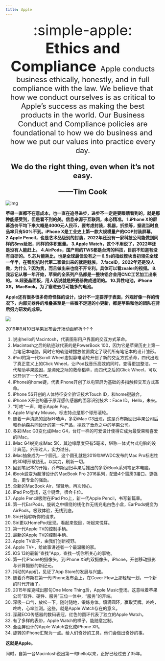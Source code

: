 ```yaml
---
title: Apple
---
```

<center> <font size=7> :simple-apple:</font></center>  
<center><b><font size=7>Ethics and Compliance</b>  </font>

<font size=5>
Apple conducts business ethically, honestly, and in full compliance with the law.  
We believe that how we conduct ourselves is as critical to Apple’s success as making the best products in the world.  
 Our Business Conduct and Compliance policies are foundational to how we do business and how we put our values into practice every day.  

<b>We do the right thing, even when it’s not easy.

——Tim Cook</b> </font></center>  

![img](https://user-assets.sxlcdn.com/images/951476/FpR4zSBa8kJxXSlkmL3yE9O1PNJB.png?imageMogr2/strip/auto-orient/thumbnail/1920x9000%3E/quality/90!/format/png)
<!-- <iframe allow="autoplay *; encrypted-media *; fullscreen *; clipboard-write" frameborder="0" height="175" style="width:100%;max-width:660px;overflow:hidden;background:transparent;" sandbox="allow-forms allow-popups allow-same-origin allow-scripts allow-storage-access-by-user-activation allow-top-navigation-by-user-activation" src="https://embed.music.apple.com/cn/album/the-darkness-that-you-fear/1562007433?i=1562007434"></iframe> -->

<b>
苹果一直都不在意成本，也一直在追寻进步，进步不一定是要眼睛看到的，就是那种能感受到，但是看不到的美。信息来源于互联网，未必精准。  
1.iPhone X的屏幕造价平均下来大概是4000元人民币，要考虑封装，机器，折损等，据说当时良品率只有50%不到。iPhone X是工业史上第一款大规模量产的COP封装屏幕。  
2.Apple Pencil，也是艺术品级别的封装，2022年还没有一家科技公司能做到同样的8ms延迟，同样的体积重量。  
3.Apple Watch，这个不用说了，2022年还是没有人能赶上。  
4.AirPods，国产用的TWS都是台湾的科技，目前不知道有没有自研的。  
5.芯片能耗比，也是全球最佳没有之一 
6.5s的指纹模块当初领先全球一年半，在智能机时代第二家做出来的就是魅族。  
7.faceID，2022年还是没人做，为什么？因为贵，而且做出来也绕不开专利。具体可以看zealer的视频。  
8.我忘记从哪一年开始，苹果的全系列产品都是一整块铝合金用CNC工艺加工出来的。  
9.超瓷晶面板，用人话说就是把瓷器做成透明的。  
10.异性电池，iPhone XS，MacBook。为了塞进去尽可能多的电池。    

Apple还有很多很多奇奇怪怪的设计，设计不一定要浮于表面，外观好像一样的情况下，内部元器件的堆叠甚至是一些微不足道的小更新，都是苹果和他的团队在背后努力研发的成果。  </b>

![](https://user-assets.sxlcdn.com/images/951476/FkEoM-JH0F6SYwS6RXR2ZIcSh45Q.jpg?imageMogr2/strip/auto-orient/thumbnail/1920x9000%3E/quality/90!/interlace/1/format/jpeg)

<!-- <iframe src="//player.bilibili.com/player.html?aid=381647441&bvid=BV1VZ4y1d7BP&cid=514597194&page=1" scrolling="yes" border="0" frameborder="no" framespacing="0" allowfullscreen="true" style="width: 640px; height: 430px; max-width: 100%"> </iframe> -->
<!-- <iframe frameborder="no" border="0" marginwidth="0" marginheight="0" width=298 height=52 src="//music.163.com/outchain/player?type=2&id=1839403159&auto=0&height=32"></iframe> -->

<script src='//player.polyv.net/script/player.js'></script>
<div id='plv_44ee3aee795099c508bb01f6ba11cf4c_4'></div>
<script>
var player = polyvPlayer({
  'wrap':'#plv_44ee3aee795099c508bb01f6ba11cf4c_4',
  'width':'600',
  'height':'338',
  'vid': '44ee3aee795099c508bb01f6ba11cf4c_4',
  'playsafe': '' // 播放加密视频的凭证, 取值参考文档: https://help.polyv.net/index.html#/vod/api/playsafe/token/create_token 
});
</script>
2019年9月10日苹果发布会开场动画解析↑↑↑

1. 说出hello的Macintosh，代表图形用户界面的交互方式革命。
2. Macintosh之后的轨迹球代表的是PowerBook 100，因为它是苹果历史上第一台笔记本电脑，同时它的轨迹球摆放位置奠定了现代所有笔记本的设计雏形。
3. iPod的第一代Scroll Wheel虚拟静电滚轮开创了新的交互方式革命，四代出现了真正意义上的Click Wheel，让iPod找音乐高效的同时，变得更加整洁。一代帮助苹果脱困，是濒死之际的救命稻草，而四代之后的Click Wheel，可以说开创了一个时代。
5. iPhone的home键，代表iPhone开创了以电容屏为基础的多指触控交互方式革命。
6. iPhone 5S开创的人体特征安全验证技术Touch ID，和home键融合。
7. iPhone X开创的基于原深感传感器的面容识别技术：Face ID。Hello，未来。
8. “叮咚”一声，暗示Apple Pay。
9. Apple Mighty Mouse，标志特点是那个球形滚轮。
10. 随着一声清脆的鼠标咔喳声，多彩iMac G3出现，这是乔布斯回归苹果公司后和乔纳森共同设计的第一件产品，挽救了垂危之中的苹果公司。
11. 多彩iMac G3变化成iMac G4，台灯一样的可爱设计使得它成为最受果粉喜爱的iMac。
12. iMac G4蜕变成iMac 5K，其边缘厚度只有5毫米，堪称一体式台式电脑的设计典范。外形过人，实力过分。
13. iMac抽象成为一个圆孔，这个圆孔就是2019年WWDC发布的Mac Pro标志性的3D球形散热孔。以实力，刷新一切。
14. 回到笔记本的开始，乔布斯回归苹果后推出的多彩iBook系列笔记本电脑。
15. iBook蜕变为超薄设计的MacBook Pro 2016系列，配备4个雷雳3接口。更强劲，更专业的强劲。
16. 全新的MacBook Air，轻轻地，再次倾心。
17. iPad Pro登场，这个键盘，很会卡位。
18. Apple Pencil吸附在iPad Pro上，新一代Apple Pencil，书写新篇章。
19. 第一代EarPods，旋转之中缠绕的线化作无线充电白色小盒，EarPods蜕变为AirPods。极致体验，无线到底。
20. Siri开始聆听你的请求。
21. Siri更以HomePod呈现。看起来悦目，听起来悦耳。
22. 第一代Apple TV的控制手柄。
23. 最新的Apple TV的控制手柄。
24. Apple TV盒子，由我们创新视野。
25. Apple TV+，给故事讲述者一个最温暖的家。
26. iOS 13的最新“查找”App，查找一切你所关心的事物。
27. 第一代iPhone的摄像头，到iPhone XS的双摄像头。iPhone，开创移动摄影与计算摄影的新纪元。
28. 抖动的App们，见证了App Store的发展与兴盛。
29. 随着乔布斯在第一代iPhone发布会上，在Cover Flow上那轻轻一划，一个新的时代开始了。
30. 2015年库克喊出那句One More Thing后，Apple Music登场。这意味着苹果公司“软件、硬件、服务”三位一体中，“服务”的开端。
31. 深吸一口气，放松一下。随时随地，锻炼身体。填满圆环，赢取奖牌。咚咚，咚咚，心率监测。这些，就是Apple Watch存在的意义。
32. 深藏ECG传感器的数码表冠，红色的圆环代表了独立的Apple Watch。
33. 有了多样的表带，Apple Watch的样子，能随意定制。
34. 全面屏设计的Apple Watch变化成iPhone XR。
35. 旋转的iPhone汇聚为一点。给人们奇妙的工具，他们会做出奇妙的事。

**这就是Apple。**

同时，自第一台Macintosh说出第一句hello以来，正好已经过去了35年。